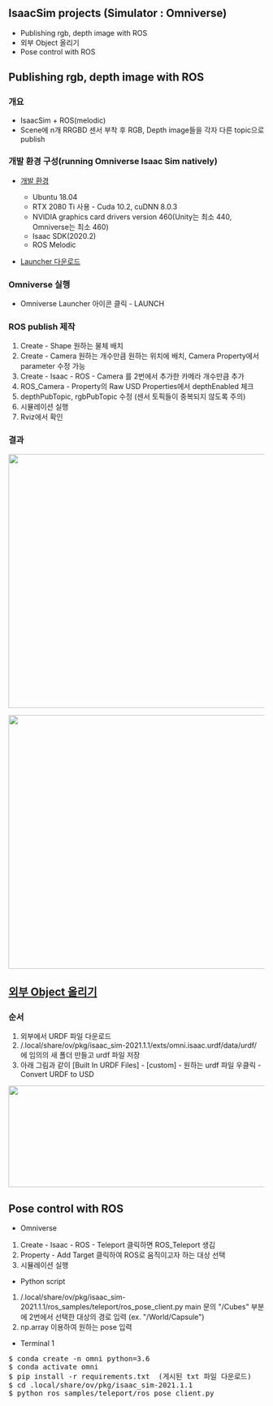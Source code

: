## IsaacSim projects (Simulator : Omniverse)

  * Publishing rgb, depth image with ROS
  * 외부 Object 올리기 
  * Pose control with ROS
  
## Publishing rgb, depth image with ROS 

### 개요

* IsaacSim + ROS(melodic)
* Scene에 n개 RRGBD 센서 부착 후 RGB, Depth image들을 각자 다른 topic으로 publish

### 개발 환경 구성(running Omniverse Isaac Sim natively)

* [개발 환경](https://docs.omniverse.nvidia.com/app_isaacsim/app_isaacsim/requirements.html)
  * Ubuntu 18.04
  * RTX 2080 Ti 사용 - Cuda 10.2, cuDNN 8.0.3
  * NVIDIA graphics card drivers version 460(Unity는 최소 440, Omniverse는 최소 460)
  * Isaac SDK(2020.2)
  * ROS Melodic
  
* [Launcher 다운로드](https://docs.omniverse.nvidia.com/app_isaacsim/app_isaacsim/setup.html#isaac-sim-on-omniverse-launcher)

### Omniverse 실행 
  
* Omniverse Launcher 아이콘 클릭 - LAUNCH
  
### ROS publish 제작

  1. Create - Shape 원하는 물체 배치
  2. Create - Camera 원하는 개수만큼 원하는 위치에 배치, Camera Property에서 parameter 수정 가능 
  3. Create - Isaac - ROS - Camera 를 2번에서 추가한 카메라 개수만큼 추가
  4. ROS_Camera - Property의 Raw USD Properties에서 depthEnabled 체크
  5. depthPubTopic, rgbPubTopic 수정 (센서 토픽들이 중복되지 않도록 주의)
  6. 시뮬레이션 실행
  7. Rviz에서 확인
  
### 결과

<p align="center">
  <img width="800" height="500" src="https://user-images.githubusercontent.com/80872528/130381577-26aa054e-38d8-4d47-86c5-0a66bb0c4351.png">
</p>

<p align="center">
  <img width="800" height="500" src="https://user-images.githubusercontent.com/80872528/130381555-2a767427-9979-43b5-8e59-c16c8d1e604f.png">
</p>
  
## [외부 Object 올리기](https://docs.omniverse.nvidia.com/app_isaacsim/app_isaacsim/ext_omni_isaac_urdf.html)

### 순서

1. 외부에서 URDF 파일 다운로드
2. /.local/share/ov/pkg/isaac_sim-2021.1.1/exts/omni.isaac.urdf/data/urdf/ 에 임의의 새 폴더 만들고 urdf 파일 저장
3. 아래 그림과 같이 [Built In URDF Files] - [custom] - 원하는 urdf 파일 우클릭 - Convert URDF to USD


<p align="center">
  <img width="800" height="200" src="https://user-images.githubusercontent.com/80872528/130394320-fb30de93-226d-49b1-bfc9-4e931bbc3817.png">
</p>


## Pose control with ROS

* Omniverse
1. Create - Isaac - ROS - Teleport 클릭하면 ROS_Teleport 생김
2. Property - Add Target 클릭하여 ROS로 움직이고자 하는 대상 선택
3. 시뮬레이션 실행

* Python script
1. /.local/share/ov/pkg/isaac_sim-2021.1.1/ros_samples/teleport/ros_pose_client.py main 문의 "/Cubes" 부분에 2번에서 선택한 대상의 경로 입력 (ex. "/World/Capsule")
2. np.array 이용하여 원하는 pose 입력

* Terminal 1
<pre>
$ conda create -n omni python=3.6
$ conda activate omni
$ pip install -r requirements.txt  (게시된 txt 파일 다운로드)
$ cd .local/share/ov/pkg/isaac_sim-2021.1.1
$ python ros_samples/teleport/ros_pose_client.py
</pre>

